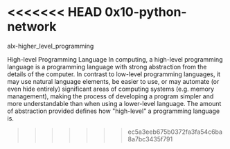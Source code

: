 <<<<<<< HEAD
0x10-python-network
=======
alx-higher_level_programming

High-level Programming Language In computing, a high-level programming language is a programming language with strong abstraction from the details of the computer. In contrast to low-level programming languages, it may use natural language elements, be easier to use, or may automate (or even hide entirely) significant areas of computing systems (e.g. memory management), making the process of developing a program simpler and more understandable than when using a lower-level language. The amount of abstraction provided defines how "high-level" a programming language is.
>>>>>>> ec5a3eeb675b0372fa3fa54c6ba8a7bc3435f791
